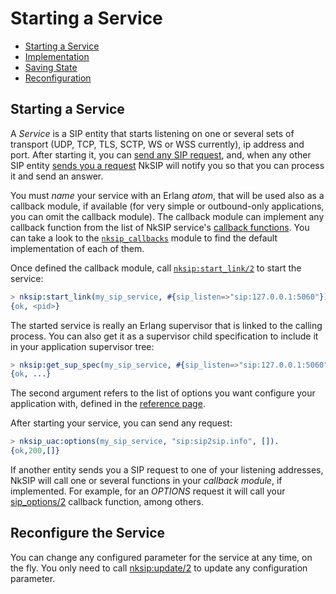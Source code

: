 # Starting a Service

* [Starting a Service](#starting-a-service)
* [Implementation](#service-implementation)
* [Saving State](#saving-state-information)
* [Reconfiguration](#reconfigure-the-service)


## Starting a Service
A _Service_ is a SIP entity that starts listening on one or several sets of transport (UDP, TCP, TLS, SCTP, WS or WSS currently), ip address and port. After starting it, you can [send any SIP request](sending_requests.md), and, when any other SIP entity [sends you a request](receiving_requests.md) NkSIP will notify you so that you can process it and send an answer.

You must _name_ your service with an Erlang _atom_, that will be used also as a callback module, if available (for very simple or outbound-only applications, you can omit the callback module). The callback module can implement any callback function from the list of NkSIP service's [callback functions](../reference/callback_functions.md). You can take a look to the [`nksip_callbacks`](../../src/nksip_callbacks.erl) module to find the default implementation of each of them.

Once defined the callback module, call [`nksip:start_link/2`](../../src/nksip.erl) to start the service:
```erlang
> nksip:start_link(my_sip_service, #{sip_listen=>"sip:127.0.0.1:5060"}).
{ok, <pid>}
```

The started service is really an Erlang supervisor that is linked to the calling process. You can also get it as a supervisor child specification to include it in your application supervisor tree:

```erlang
> nksip:get_sup_spec(my_sip_service, #{sip_listen=>"sip:127.0.0.1:5060"}).
{ok, ...}
```

The second argument refers to the list of options you want configure your application with, defined in the [reference page](../reference/configuration.md).

After starting your service, you can send any request:
```erlang
> nksip_uac:options(my_sip_service, "sip:sip2sip.info", []).
{ok,200,[]}
```

If another entity sends you a SIP request to one of your listening addresses, NkSIP will call one or several functions in your _callback module_, if implemented. For example, for an _OPTIONS_ request it will call your [sip_options/2](../reference/callback_functions.md#sip_options2) callback function, among others.


## Reconfigure the Service
You can change any configured parameter for the service at any time, on the fly. You only need to call [nksip:update/2](../api/service.md#update2) to update any configuration parameter.
